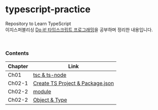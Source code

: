 # typescript-practice
Repository to Learn TypeScript  
이지스퍼블리싱 [Do it! 타입스크립트 프로그래밍](http://www.easyspub.co.kr/20_Menu/BookView/356/PUB)을 공부하며 정리한 내용입니다.

<br/>

### Contents

|Chapter|Link|
|-----------| -------------------------------------|
|Ch01|[tsc & ts-node](https://github.com/da-in/typescript-practice/tree/main/ch01)  |
|Ch02-1|[Create TS Project & Package.json](https://github.com/da-in/typescript-practice/tree/main/ch02-1)  |
|Ch02-2|[module](https://github.com/da-in/typescript-practice/tree/main/ch02-2)  |
|Ch02-2|[Object & Type](https://github.com/da-in/typescript-practice/tree/main/ch03)  |
